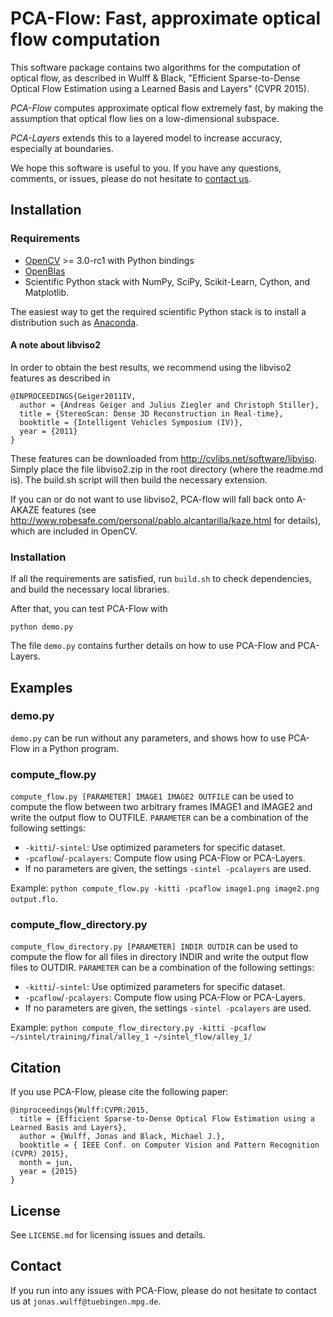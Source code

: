 PCA-Flow: Fast, approximate optical flow computation
====================================================

This software package contains two algorithms for the computation of optical flow, as described in Wulff & Black, "Efficient Sparse-to-Dense Optical Flow Estimation using a Learned Basis and Layers" (CVPR 2015).

*PCA-Flow* computes approximate optical flow extremely fast, by making the assumption that optical flow lies on a low-dimensional subspace.

*PCA-Layers* extends this to a layered model to increase accuracy, especially at boundaries.

We hope this software is useful to you.
If you have any questions, comments, or issues, please do not hesitate to [contact us](mailto:jonas.wulff@tuebingen.mpg.de).


Installation
------------

### Requirements

* [OpenCV](http://www.opencv.org) >= 3.0-rc1 with Python bindings
* [OpenBlas](http://www.openblas.net)
* Scientific Python stack with NumPy, SciPy, Scikit-Learn, Cython, and Matplotlib.

The easiest way to get the required scientific Python stack is to install a distribution such as
[Anaconda](https://store.continuum.io/cshop/anaconda/).


#### A note about libviso2

In order to obtain the best results, we recommend using the libviso2 features as described in

    @INPROCEEDINGS{Geiger2011IV,
      author = {Andreas Geiger and Julius Ziegler and Christoph Stiller},
      title = {StereoScan: Dense 3D Reconstruction in Real-time},
      booktitle = {Intelligent Vehicles Symposium (IV)},
      year = {2011}
    } 

These features can be downloaded from http://cvlibs.net/software/libviso.
Simply place the file libviso2.zip in the root directory (where the readme.md is).
The build.sh script will then build the necessary extension.

If you can or do not want to use libviso2, PCA-flow will fall back onto A-AKAZE features (see http://www.robesafe.com/personal/pablo.alcantarilla/kaze.html for details), which are included in OpenCV.


### Installation

If all the requirements are satisfied, run `build.sh` to check dependencies, and build the necessary local libraries.

After that, you can test PCA-Flow with

    python demo.py

The file `demo.py` contains further details on how to use PCA-Flow and PCA-Layers.


Examples
--------

### demo.py
`demo.py` can be run without any parameters, and shows how to use PCA-Flow in a
Python program.

### compute_flow.py
`compute_flow.py [PARAMETER] IMAGE1 IMAGE2 OUTFILE` can be used to compute the flow between two arbitrary frames IMAGE1 and IMAGE2 and write the output flow to OUTFILE.
`PARAMETER` can be a combination of the following settings:

* `-kitti`/`-sintel`: Use optimized parameters for specific dataset.
* `-pcaflow`/`-pcalayers`: Compute flow using PCA-Flow or PCA-Layers.
* If no parameters are given, the settings `-sintel -pcalayers` are used.

Example: `python compute_flow.py -kitti -pcaflow image1.png image2.png output.flo`.

### compute_flow_directory.py
`compute_flow_directory.py [PARAMETER] INDIR OUTDIR` can be used to compute the flow for all files in directory INDIR and write the output flow files to OUTDIR.
`PARAMETER` can be a combination of the following settings:

* `-kitti`/`-sintel`: Use optimized parameters for specific dataset.
* `-pcaflow`/`-pcalayers`: Compute flow using PCA-Flow or PCA-Layers.
* If no parameters are given, the settings `-sintel -pcalayers` are used.

Example: `python compute_flow_directory.py -kitti -pcaflow ~/sintel/training/final/alley_1 ~/sintel_flow/alley_1/`


Citation
--------

If you use PCA-Flow, please cite the following paper: 

    @inproceedings{Wulff:CVPR:2015,
      title = {Efficient Sparse-to-Dense Optical Flow Estimation using a Learned Basis and Layers},
      author = {Wulff, Jonas and Black, Michael J.},
      booktitle = { IEEE Conf. on Computer Vision and Pattern Recognition (CVPR) 2015},
      month = jun,
      year = {2015}
    }


License
-------

See `LICENSE.md` for licensing issues and details.


Contact
-------

If you run into any issues with PCA-Flow, please do not hesitate to contact us at
`jonas.wulff@tuebingen.mpg.de`.



